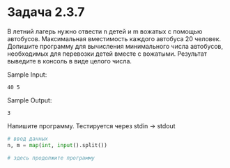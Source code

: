 # Задача 2.3.7

В летний лагерь нужно отвести n детей и m вожатых с помощью автобусов. Максимальная вместимость каждого автобуса 20 человек. Допишите программу для вычисления минимального числа автобусов, необходимых для перевозки детей вместе с вожатыми. Результат выведите в консоль в виде целого числа.

Sample Input:

`40 5`

Sample Output:

`3`

Напишите программу. Тестируется через stdin → stdout

```python
# ввод данных
n, m = map(int, input().split())

# здесь продолжите программу

```

